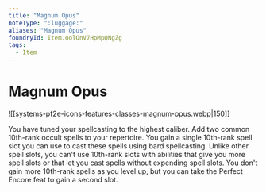 ```yaml
---
title: "Magnum Opus"
noteType: ":luggage:"
aliases: "Magnum Opus"
foundryId: Item.oolQnV7HpMpQNgZg
tags:
  - Item
---
```


# Magnum Opus
![[systems-pf2e-icons-features-classes-magnum-opus.webp|150]]

You have tuned your spellcasting to the highest caliber. Add two common 10th-rank occult spells to your repertoire. You gain a single 10th-rank spell slot you can use to cast these spells using bard spellcasting. Unlike other spell slots, you can't use 10th-rank slots with abilities that give you more spell slots or that let you cast spells without expending spell slots. You don't gain more 10th-rank spells as you level up, but you can take the Perfect Encore feat to gain a second slot.
